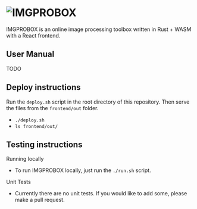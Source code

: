 # ![IMGPROBOX](https://wiwichips.github.io/imgprobox/logo.png)
IMGPROBOX is an online image processing toolbox written in Rust + WASM with a React frontend.

## User Manual

TODO

## Deploy instructions
Run the `deploy.sh` script in the root directory of this repository. Then serve the files from the `frontend/out` folder.
- `./deploy.sh`
- `ls frontend/out/`

## Testing instructions
Running locally
- To run IMGPROBOX locally, just run the `./run.sh` script.

Unit Tests
- Currently there are no unit tests. If you would like to add some, please make a pull request.

